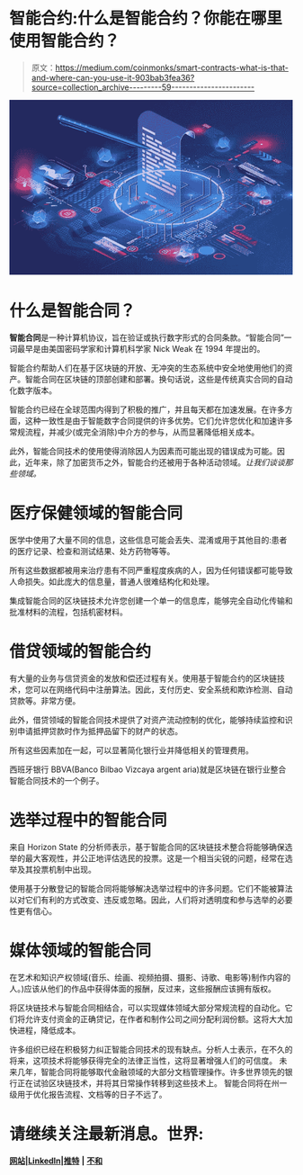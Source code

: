 # 智能合约:什么是智能合约？你能在哪里使用智能合约？

> 原文：<https://medium.com/coinmonks/smart-contracts-what-is-that-and-where-can-you-use-it-903bab3fea36?source=collection_archive---------59----------------------->

![](img/c1c86917f79f5ddaee6e2e1ed55127d3.png)

# 什么是智能合同？

**智能合同**是一种计算机协议，旨在验证或执行数字形式的合同条款。“智能合同”一词最早是由美国密码学家和计算机科学家 Nick Weak 在 1994 年提出的。

智能合约帮助人们在基于区块链的开放、无冲突的生态系统中安全地使用他们的资产。智能合同在区块链的顶部创建和部署。换句话说，这些是传统真实合同的自动化数字版本。

智能合约已经在全球范围内得到了积极的推广，并且每天都在加速发展。在许多方面，这种一致性是由于智能数字合同提供的许多优势。它们允许您优化和加速许多常规流程，并减少(或完全消除)中介方的参与，从而显著降低相关成本。

此外，智能合同技术的使用使得消除因人为因素而可能出现的错误成为可能。因此，近年来，除了加密货币之外，智能合约还被用于各种活动领域。*让我们谈谈那些领域。*

# **医疗保健领域的智能合同**

医学中使用了大量不同的信息，这些信息可能会丢失、混淆或用于其他目的:患者的医疗记录、检查和测试结果、处方药物等等。

所有这些数据都被用来治疗患有不同严重程度疾病的人，因为任何错误都可能导致人命损失。如此庞大的信息量，普通人很难结构化和处理。

集成智能合同的区块链技术允许您创建一个单一的信息库，能够完全自动化传输和批准材料的流程，包括机密材料。

# **借贷领域的智能合约**

有大量的业务与信贷资金的发放和偿还过程有关。使用基于智能合约的区块链技术，您可以在网络代码中注册算法。因此，支付历史、安全系统和欺诈检测、自动贷款等。非常方便。

此外，借贷领域的智能合同技术提供了对资产流动控制的优化，能够持续监控和识别申请抵押贷款时作为抵押品留下的财产的状态。

所有这些因素加在一起，可以显著简化银行业并降低相关的管理费用。

西班牙银行 BBVA(Banco Bilbao Vizcaya argent aria)就是区块链在银行业整合智能合同技术的一个例子。

# **选举过程中的智能合同**

来自 Horizon State 的分析师表示，基于智能合同的区块链技术整合将能够确保选举的最大客观性，并公正地评估选民的投票。这是一个相当尖锐的问题，经常在选举及其投票机制中出现。

使用基于分散登记的智能合同将能够解决选举过程中的许多问题。它们不能被算法以对它们有利的方式改变、违反或忽略。因此，人们将对透明度和参与选举的必要性更有信心。

# **媒体领域的智能合同**

在艺术和知识产权领域(音乐、绘画、视频拍摄、摄影、诗歌、电影等)制作内容的人。)应该从他们的作品中获得体面的报酬，反过来，这些报酬应该拥有版权。

将区块链技术与智能合同相结合，可以实现媒体领域大部分常规流程的自动化。它们将允许支付资金的正确贷记，在作者和制作公司之间分配利润份额。这将大大加快进程，降低成本。

许多组织已经在积极努力纠正智能合同技术的现有缺点。分析人士表示，在不久的将来，这项技术将能够获得完全的法律正当性，这将显著增强人们的可信度。
未来几年，智能合同将能够取代金融领域的大部分文档管理操作。许多世界领先的银行正在试验区块链技术，并将其日常操作转移到这些技术上。
智能合同将在州一级用于优化报告流程、文档等的日子不远了。

# 请继续关注最新消息。世界:

[**网站**](https://www.detech.world/)**|**[**LinkedIn**](https://www.linkedin.com/company/detechworld)**|**[**推特**](https://twitter.com/detech_world?lang=en) **|** [**不和**](http://discord.gg/AeZ6pTkgjF)